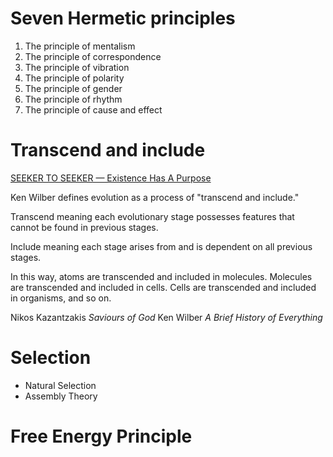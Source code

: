 # Seven Hermetic principles

1. The principle of mentalism
2. The principle of correspondence
3. The principle of vibration
4. The principle of polarity
5. The principle of gender
6. The principle of rhythm
7. The principle of cause and effect

# Transcend and include

[SEEKER TO SEEKER — Existence Has A Purpose](https://www.youtube.com/watch?v=avLf90XDh0A)

Ken Wilber defines evolution as a process of "transcend and include."

Transcend meaning each evolutionary stage possesses features that cannot be found in previous stages.

Include meaning each stage arises from and is dependent on all previous stages.

In this way, atoms are transcended and included in molecules. Molecules are transcended and included in cells. Cells are transcended and included in organisms, and so on.

Nikos Kazantzakis _Saviours of God_
Ken Wilber _A Brief History of Everything_

# Selection

- Natural Selection
- Assembly Theory

# Free Energy Principle
